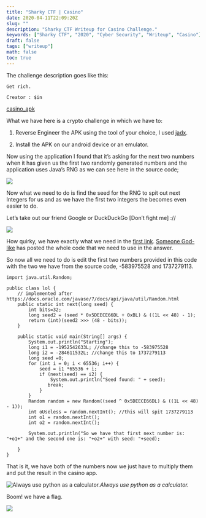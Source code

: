 ```yaml
---
title: "Sharky CTF | Casino"
date: 2020-04-11T22:09:20Z
slug: ""
description: "Sharky CTF Writeup for Casino Challenge."
keywords: ["Sharky CTF", "2020", "Cyber Security", "Writeup", "Casino"]
draft: false
tags: ["writeup"]
math: false
toc: true
---
```


The challenge description goes like this:

    Get rich.

    Creator : $in

[casino_apk](https://anonfile.com/ddw3ncy2oa/casino_apk)

What we have here is a crypto challenge in which we have to:
1. Reverse Engineer the APK using the tool of your choice, I used [jadx](https://github.com/skylot/jadx).

2. Install the APK on our android device or an emulator.

Now using the application I found that it’s asking for the next two numbers when it has given us the first two randomly generated numbers and the application uses Java’s RNG as we can see here in the source code;

![](https://cdn-images-1.medium.com/max/2000/1*-gybGCGoLxgYHR41vBXuHQ.png)

Now what we need to do is find the seed for the RNG to spit out next Integers for us and as we have the first two integers the becomes even easier to do.

Let’s take out our friend Google or DuckDuckGo [Don’t fight me] ://

![](https://cdn-images-1.medium.com/max/2000/1*1-RT4gUxQBBIXTT8kAsrMg.png)

How quirky, we have exactly what we need in the [first link](https://crypto.stackexchange.com/questions/51686/how-to-determine-the-next-number-from-javas-random-method). [Someone God-like](https://crypto.stackexchange.com/users/29574/lery) has posted the whole code that we need to use in the answer.

So now all we need to do is edit the first two numbers provided in this code with the two we have from the source code, -583975528 and 1737279113.

    import java.util.Random;
    
    public class lol {
        // implemented after https://docs.oracle.com/javase/7/docs/api/java/util/Random.html
        public static int next(long seed) {
            int bits=32;
            long seed2 = (seed * 0x5DEECE66DL + 0xBL) & ((1L << 48) - 1);
            return (int)(seed2 >>> (48 - bits));
        }
    
        public static void main(String[] args) {
            System.out.println("Starting");
            long i1 = -1952542633L; //change this to -583975528
            long i2 = -284611532L; //change this to 1737279113
            long seed =0;
            for (int i = 0; i < 65536; i++) {
                seed = i1 *65536 + i;
                if (next(seed) == i2) {
                    System.out.println("Seed found: " + seed);
                   break;
                }
            }
            Random random = new Random((seed ^ 0x5DEECE66DL) & ((1L << 48) - 1));
            int oUseless = random.nextInt(); //this will spit 1737279113
            int o1 = random.nextInt(); 
            int o2 = random.nextInt();

            System.out.println("So we have that first next number is: "+o1+" and the second one is: "+o2+" with seed: "+seed);
    
        }
    }

That is it, we have both of the numbers now we just have to multiply them and put the result in the casino app.

![Always use python as a calculator.](https://cdn-images-1.medium.com/max/2000/1*AGwGUubq6cjQlcSqfcGdMw.png)*Always use python as a calculator.*

Boom! we have a flag.

![](https://cdn-images-1.medium.com/max/2160/0*0e7XZGLJzxrna8kD.jpg)
